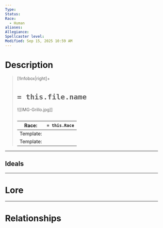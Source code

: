```yaml
---
Type:
Status:
Race:
  - Human
aliases:
Allegiance:
Spellcaster level:
Modified: Sep 15, 2025 10:59 AM
---
```

# Description
> [!Infobox|right]+
> # `= this.file.name`
> ![[IMG-Grillo.jpg]]
> ## 
> | Race: |  `= this.Race` |
> | ---- | ---- |
> | Template: |  |
> | Template: |  |

---

## Ideals
---

# Lore
---



# Relationships

